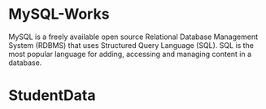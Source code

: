 # MySQL-Works 

MySQL is a freely available open source Relational Database Management System (RDBMS) that uses Structured Query Language (SQL). SQL is the most popular language for adding, accessing and managing content in a database.

# StudentData 

